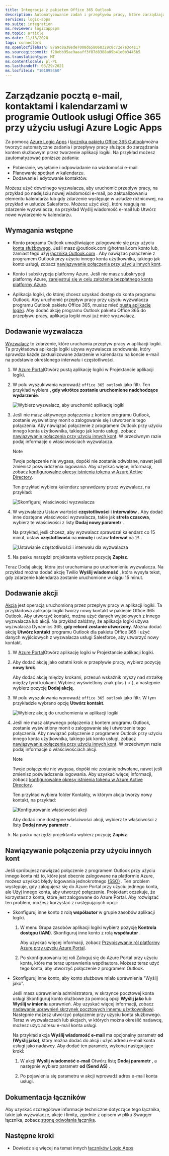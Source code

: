 ```yaml
---
title: Integracja z pakietem Office 365 Outlook
description: Automatyzowanie zadań i przepływów pracy, które zarządzają pocztą e-mail, kontaktami i kalendarzami w programie Office 365 Outlook przy użyciu Azure Logic Apps
services: logic-apps
ms.suite: integration
ms.reviewer: logicappspm
ms.topic: article
ms.date: 11/13/2020
tags: connectors
ms.openlocfilehash: 87a9c8a38ede7008d658068329c8c72e7e3c4117
ms.sourcegitcommit: f28ebb95ae9aaaff3f87d8388a09b41e0b3445b5
ms.translationtype: MT
ms.contentlocale: pl-PL
ms.lasthandoff: 03/29/2021
ms.locfileid: "101095460"
---
```

# <a name="manage-email-contacts-and-calendars-in-office-365-outlook-by-using-azure-logic-apps"></a>Zarządzanie pocztą e-mail, kontaktami i kalendarzami w programie Outlook usługi Office 365 przy użyciu usługi Azure Logic Apps

Za pomocą [Azure Logic Apps](../logic-apps/logic-apps-overview.md) i [łącznika pakietu Office 365 Outlook](/connectors/office365connector/)można tworzyć automatyczne zadania i przepływy pracy służące do zarządzania kontem służbowym przez tworzenie aplikacji logiki. Na przykład możesz zautomatyzować poniższe zadania:

* Pobieranie, wysyłanie i odpowiadanie na wiadomości e-mail.
* Planowanie spotkań w kalendarzu.
* Dodawanie i edytowanie kontaktów.

Możesz użyć dowolnego wyzwalacza, aby uruchomić przepływ pracy, na przykład po nadejściu nowej wiadomości e-mail, po zaktualizowaniu elementu kalendarza lub gdy zdarzenie występuje w usłudze różnicowej, na przykład w usłudze Salesforce. Możesz użyć akcji, które reagują na zdarzenie wyzwalacza, na przykład Wyślij wiadomość e-mail lub Utwórz nowe wydarzenie w kalendarzu.

## <a name="prerequisites"></a>Wymagania wstępne

* Konto programu Outlook umożliwiające zalogowanie się przy użyciu [konta służbowego](https://www.office.com/). Jeśli masz @outlook.com @hotmail.com konto lub, zamiast tego użyj [łącznika Outlook.com](../connectors/connectors-create-api-outlook.md) . Aby nawiązać połączenie z programem Outlook przy użyciu innego konta użytkownika, takiego jak konto usługi, zobacz [nawiązywanie połączenia przy użyciu innych kont](#connect-using-other-accounts).

* Konto i subskrypcja platformy Azure. Jeśli nie masz subskrypcji platformy Azure, [zarejestruj się w celu założenia bezpłatnego konta platformy Azure](https://azure.microsoft.com/free/?WT.mc_id=A261C142F).

* Aplikacja logiki, do której chcesz uzyskać dostęp do konta programu Outlook. Aby uruchomić przepływ pracy przy użyciu wyzwalacza programu Outlook pakietu Office 365, musisz mieć [pustą aplikację logiki](../logic-apps/quickstart-create-first-logic-app-workflow.md). Aby dodać akcję programu Outlook pakietu Office 365 do przepływu pracy, aplikacja logiki musi już mieć wyzwalacz.

## <a name="add-a-trigger"></a>Dodawanie wyzwalacza

[Wyzwalacz](../logic-apps/logic-apps-overview.md#logic-app-concepts) to zdarzenie, które uruchamia przepływ pracy w aplikacji logiki. Ta przykładowa aplikacja logiki używa wyzwalacza sondowania, który sprawdza każde zaktualizowane zdarzenie w kalendarzu na koncie e-mail na podstawie określonego interwału i częstotliwości.

1. W [Azure Portal](https://portal.azure.com)Otwórz pustą aplikację logiki w Projektancie aplikacji logiki.

1. W polu wyszukiwania wprowadź `office 365 outlook` jako filtr. Ten przykład wybiera **, gdy wkrótce zostanie uruchomione nadchodzące wydarzenie**.
   
   ![Wybierz wyzwalacz, aby uruchomić aplikację logiki](./media/connectors-create-api-office365-outlook/office365-trigger.png)

1. Jeśli nie masz aktywnego połączenia z kontem programu Outlook, zostanie wyświetlony monit o zalogowanie się i utworzenie tego połączenia. Aby nawiązać połączenie z programem Outlook przy użyciu innego konta użytkownika, takiego jak konto usługi, zobacz [nawiązywanie połączenia przy użyciu innych kont](#connect-using-other-accounts). W przeciwnym razie podaj informacje o właściwościach wyzwalacza.

   > [!NOTE]
   > Twoje połączenie nie wygasa, dopóki nie zostanie odwołane, nawet jeśli zmienisz poświadczenia logowania. Aby uzyskać więcej informacji, zobacz [konfigurowalne okresy istnienia tokenu w Azure Active Directory](../active-directory/develop/active-directory-configurable-token-lifetimes.md).

   Ten przykład wybiera kalendarz sprawdzany przez wyzwalacz, na przykład:

   ![Skonfiguruj właściwości wyzwalacza](./media/connectors-create-api-office365-outlook/select-calendar.png)

1. W wyzwalaczu Ustaw wartości **częstotliwości** i **interwałów** . Aby dodać inne dostępne właściwości wyzwalacza, takie jak **strefa czasowa**, wybierz te właściwości z listy **Dodaj nowy parametr** .

   Na przykład, jeśli chcesz, aby wyzwalacz sprawdzał kalendarz co 15 minut, ustaw **częstotliwość** na **minutę** i ustaw **Interwał** na `15` . 

   ![Ustawianie częstotliwości i interwału dla wyzwalacza](./media/connectors-create-api-office365-outlook/calendar-settings.png)

1. Na pasku narzędzi projektanta wybierz pozycję **Zapisz**.

Teraz Dodaj akcję, która jest uruchamiana po uruchomieniu wyzwalacza. Na przykład można dodać akcję Twilio **Wyślij wiadomość** , która wysyła tekst, gdy zdarzenie kalendarza zostanie uruchomione w ciągu 15 minut.

## <a name="add-an-action"></a>Dodawanie akcji

[Akcja](../logic-apps/logic-apps-overview.md#logic-app-concepts) jest operacją uruchomioną przez przepływ pracy w aplikacji logiki. Ta przykładowa aplikacja logiki tworzy nowy kontakt w pakiecie Office 365 Outlook. Aby utworzyć kontakt, można użyć danych wyjściowych z innego wyzwalacza lub akcji. Na przykład załóżmy, że aplikacja logiki używa wyzwalacza Dynamics 365, **gdy rekord zostanie utworzony**. Można dodać akcję **Utwórz kontakt** programu Outlook dla pakietu Office 365 i użyć danych wyjściowych z wyzwalacza usługi Salesforce, aby utworzyć nowy kontakt.

1. W [Azure Portal](https://portal.azure.com)Otwórz aplikację logiki w Projektancie aplikacji logiki.

1. Aby dodać akcję jako ostatni krok w przepływie pracy, wybierz pozycję **nowy krok**. 

   Aby dodać akcję między krokami, przesuń wskaźnik myszy nad strzałkę między tymi krokami. Wybierz wyświetlony znak plus ( **+** ), a następnie wybierz pozycję **Dodaj akcję**.

1. W polu wyszukiwania wprowadź `office 365 outlook` jako filtr. W tym przykładzie wybrano opcję **Utwórz kontakt**.

   ![Wybierz akcję do uruchomienia w aplikacji logiki](./media/connectors-create-api-office365-outlook/office365-actions.png) 

1. Jeśli nie masz aktywnego połączenia z kontem programu Outlook, zostanie wyświetlony monit o zalogowanie się i utworzenie tego połączenia. Aby nawiązać połączenie z programem Outlook przy użyciu innego konta użytkownika, takiego jak konto usługi, zobacz [nawiązywanie połączenia przy użyciu innych kont](#connect-using-other-accounts). W przeciwnym razie podaj informacje o właściwościach akcji.

   > [!NOTE]
   > Twoje połączenie nie wygasa, dopóki nie zostanie odwołane, nawet jeśli zmienisz poświadczenia logowania. Aby uzyskać więcej informacji, zobacz [konfigurowalne okresy istnienia tokenu w Azure Active Directory](../active-directory/develop/active-directory-configurable-token-lifetimes.md).

   Ten przykład wybiera folder Kontakty, w którym akcja tworzy nowy kontakt, na przykład:

   ![Konfigurowanie właściwości akcji](./media/connectors-create-api-office365-outlook/select-contacts-folder.png)

   Aby dodać inne dostępne właściwości akcji, wybierz te właściwości z listy **Dodaj nowy parametr** .

1. Na pasku narzędzi projektanta wybierz pozycję **Zapisz**.

<a name="connect-using-other-accounts"></a>

## <a name="connect-using-other-accounts"></a>Nawiązywanie połączenia przy użyciu innych kont

Jeśli spróbujesz nawiązać połączenie z programem Outlook przy użyciu innego konta niż to, które jest obecnie zalogowane na platformie Azure, możesz uzyskać błędy logowania jednokrotnego [(SSO)](../active-directory/manage-apps/what-is-single-sign-on.md) . Ten problem występuje, gdy zalogujesz się do Azure Portal przy użyciu jednego konta, ale Użyj innego konta, aby utworzyć połączenie. Projektant oczekuje, że korzystasz z konta, które jest zalogowane do Azure Portal. Aby rozwiązać ten problem, możesz korzystać z następujących opcji:

* Skonfiguruj inne konto z rolą **współautor** w grupie zasobów aplikacji logiki.

  1. W menu Grupa zasobów aplikacji logiki wybierz pozycję **Kontrola dostępu (IAM)**. Skonfiguruj inne konto z rolą **współautor** . 
  
     Aby uzyskać więcej informacji, zobacz [Przypisywanie ról platformy Azure przy użyciu Azure Portal](../role-based-access-control/role-assignments-portal.md).

  1. Po skonfigurowaniu tej roli Zaloguj się do Azure Portal przy użyciu konta, które ma teraz uprawnienia współautora. Możesz teraz użyć tego konta, aby utworzyć połączenie z programem Outlook.

* Skonfiguruj inne konto, aby konto służbowe miało uprawnienia "Wyślij jako".

   Jeśli masz uprawnienia administratora, w skrzynce pocztowej konta usługi Skonfiguruj konto służbowe za pomocą opcji **Wyślij jako** lub **Wyślij w imieniu** uprawnień. Aby uzyskać więcej informacji, zobacz [nadawanie uprawnień skrzynek pocztowych innemu użytkownikowi](/microsoft-365/admin/add-users/give-mailbox-permissions-to-another-user). Następnie możesz utworzyć połączenie przy użyciu konta służbowego. Teraz w wyzwalaczach lub akcjach, w których można określić nadawcę, możesz użyć adresu e-mail konta usługi.

   Na przykład akcja **Wyślij wiadomość e-mail** ma opcjonalny parametr **od (Wyślij jako)**, który można dodać do akcji i użyć adresu e-mail konta usługi jako nadawcy. Aby dodać ten parametr, wykonaj następujące kroki:

   1. W akcji **Wyślij wiadomość e-mail** Otwórz listę **Dodaj parametr** , a następnie wybierz parametr **od (Send AS)** .

   1. Po pojawieniu się parametru w akcji wprowadź adres e-mail konta usługi.

## <a name="connector-reference"></a>Dokumentacja łączników

Aby uzyskać szczegółowe informacje techniczne dotyczące tego łącznika, takie jak wyzwalacze, akcje i limity, zgodnie z opisem w pliku Swagger łącznika, zobacz [stronę odwołania łącznika](/connectors/office365/). 

## <a name="next-steps"></a>Następne kroki

* Dowiedz się więcej na temat innych [łączników Logic Apps](../connectors/apis-list.md)
